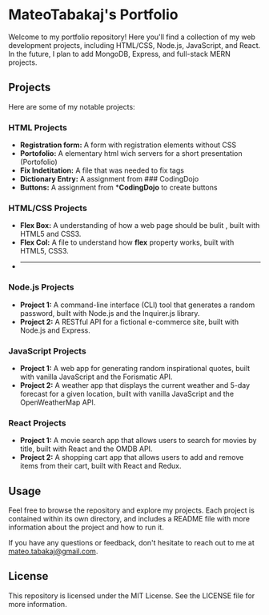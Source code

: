# MateoTabakaj's Portfolio

Welcome to my portfolio repository! Here you'll find a collection of my web development projects, including HTML/CSS, Node.js, JavaScript, and React. In the future, I plan to add MongoDB, Express, and full-stack MERN projects.

## Projects

Here are some of my notable projects:

### HTML Projects
- **Registration form:** A form with registration elements without CSS
- **Portofolio:** A elementary html wich servers for a short presentation (Portofolio)
- **Fix Indetitation:** A file that was needed to fix tags
- **Dictionary Entry:** A assignment from ### CodingDojo 
- **Buttons:** A assignment from ***CodingDojo** to create buttons
### HTML/CSS Projects

- **Flex Box:** A understanding of how a web page should be bulit , built with HTML5 and CSS3.
- **Flex Col:** A file to understand how **flex** property works, built with HTML5, CSS3.
- ****

### Node.js Projects

- **Project 1:** A command-line interface (CLI) tool that generates a random password, built with Node.js and the Inquirer.js library.
- **Project 2:** A RESTful API for a fictional e-commerce site, built with Node.js and Express.

### JavaScript Projects

- **Project 1:** A web app for generating random inspirational quotes, built with vanilla JavaScript and the Forismatic API.
- **Project 2:** A weather app that displays the current weather and 5-day forecast for a given location, built with vanilla JavaScript and the OpenWeatherMap API.

### React Projects

- **Project 1:** A movie search app that allows users to search for movies by title, built with React and the OMDB API.
- **Project 2:** A shopping cart app that allows users to add and remove items from their cart, built with React and Redux.

## Usage

Feel free to browse the repository and explore my projects. Each project is contained within its own directory, and includes a README file with more information about the project and how to run it.

If you have any questions or feedback, don't hesitate to reach out to me at mateo.tabakaj@gmail.com.

## License

This repository is licensed under the MIT License. See the LICENSE file for more information.